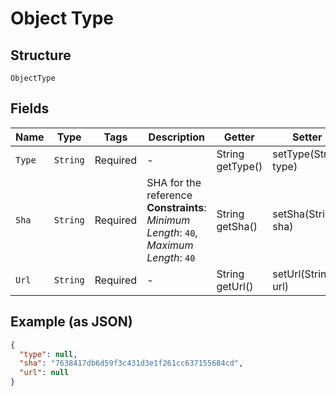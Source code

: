 
# Object Type

## Structure

`ObjectType`

## Fields

| Name | Type | Tags | Description | Getter | Setter |
|  --- | --- | --- | --- | --- | --- |
| `Type` | `String` | Required | - | String getType() | setType(String type) |
| `Sha` | `String` | Required | SHA for the reference<br>**Constraints**: *Minimum Length*: `40`, *Maximum Length*: `40` | String getSha() | setSha(String sha) |
| `Url` | `String` | Required | - | String getUrl() | setUrl(String url) |

## Example (as JSON)

```json
{
  "type": null,
  "sha": "7638417db6d59f3c431d3e1f261cc637155684cd",
  "url": null
}
```


